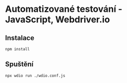# Automatizované testování - JavaScript, Webdriver.io

## Instalace
`npm install`

## Spuštění
`npx wdio run ./wdio.conf.js`



